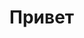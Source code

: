 # Привет

<!--
Это стартовый архив для второй проектной работы по бэкенду.

## Что здесь?

Папка `public` — клиентская сторона всего приложения. Эту небольшую вёрстку серверное приложение будет раздавать, чтобы можно было перейти по адресу `localhost:3005`, поиграть в любую игру и оценить её, указав соответствующий рейтинг.

## Удачи, ты точно справишься -->
